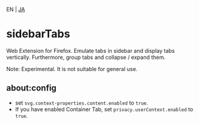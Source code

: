 EN | [JA](./README.ja.md)

# sidebarTabs

Web Extension for Firefox.
Emulate tabs in sidebar and display tabs vertically. Furthermore, group tabs and collapse / expand them.

Note:
Experimental. It is not suitable for general use.

## about:config

* set `svg.context-properties.content.enabled` to `true`.
* If you have enabled Container Tab, set `privacy.userContext.enabled` to `true`.

